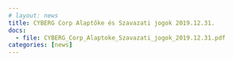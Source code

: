 ```yaml
---
# layout: news
title: CYBERG Corp Alaptőke és Szavazati jogok 2019.12.31.
docs:
  - file: CYBERG_Corp_Alaptoke_Szavazati_jogok_2019.12.31.pdf
categories: [news]
---
```


